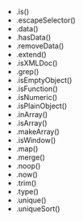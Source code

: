 - .is()
- .escapeSelector()
- .data()
- .hasData()
- .removeData()
- .extend()
- .isXMLDoc()
- .grep()
- .isEmptyObject()
- .isFunction()
- .isNumeric()
- .isPlainObject()
- .inArray()
- .isArray()
- .makeArray()
- .isWindow()
- .map()
- .merge()
- .noop()
- .now()
- .trim()
- .type()
- .unique()
- .uniqueSort()